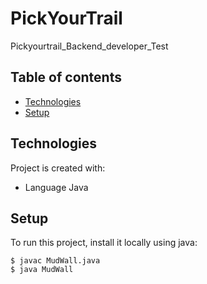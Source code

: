 # PickYourTrail
Pickyourtrail_Backend_developer_Test


## Table of contents
* [Technologies](#technologies)
* [Setup](#setup)

	
## Technologies
Project is created with:
* Language Java
	
## Setup
To run this project, install it locally using java:

```
$ javac MudWall.java
$ java MudWall
